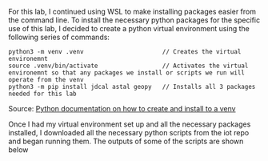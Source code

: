 For this lab, I continued using WSL to make installing packages easier from the command line.
To install the necessary python packages for the specific use of this lab, I decided to create a python virtual environment using the following series of commands:

```
python3 -m venv .venv                      // Creates the virtual environemnt
source .venv/bin/activate                  // Activates the virtual environemnt so that any packages we install or scripts we run will operate from the venv
python3 -m pip install jdcal astal geopy   // Installs all 3 packages needed for this lab      
```
Source: [Python documentation on how to create and install to a venv](https://packaging.python.org/en/latest/guides/installing-using-pip-and-virtual-environments/)

Once I had my virtual environment set up and all the necessary packages installed, I downloaded all the necessary python scripts from the iot repo and began running them.
The outputs of some of the scripts are shown below

